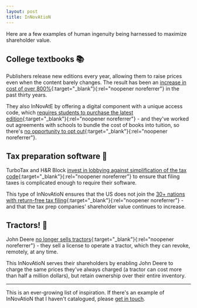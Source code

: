 ```yaml
---
layout: post
title: InNovAtioN
---
```


Here are a few examples of human ingenuity being harnessed to maximize shareholder value.

## College textbooks 📚
Publishers release new editions every year, allowing them to raise prices even when the content barely changes. The result has been an [increase in cost of over 800%](https://www.huffpost.com/entry/college-textbook-prices-increase_n_2409153){:target="_blank"}{:rel="noopener noreferrer"} in the past thirty years.

They also InNovAtE by offering a digital component with a unique access code, which [requires students to purchase the latest edition](https://www.theatlantic.com/education/archive/2018/01/why-students-are-still-spending-so-much-for-college-textbooks/551639/){:target="_blank"}{:rel="noopener noreferrer"} - and they've worked out agreements with schools to bundle the cost of books into tuition, so there's [no opportunity to opt out](https://www.vice.com/en/article/pajze9/people-are-finally-fighting-back-against-the-college-textbook-industrys-scam){:target="_blank"}{:rel="noopener noreferrer"}.

## Tax preparation software 💼
TurboTax and H&R Block [invest in lobbying against simplification of the tax code](https://www.nbcnews.com/business/taxes/turbotax-h-r-block-spend-millions-lobbying-us-keep-doing-n736386){:target="_blank"}{:rel="noopener noreferrer"} to ensure that filing taxes is complicated enough to require their software.

This type of InNovAtioN ensures that the US does not join the [30+ nations with return-free tax filing](https://www.taxpolicycenter.org/briefing-book/what-other-countries-use-return-free-filing){:target="_blank"}{:rel="noopener noreferrer"} - and that the tax prep companies' shareholder value continues to increase.

## Tractors! 🚜
John Deere [no longer sells tractors](https://www.wired.com/2015/04/dmca-ownership-john-deere/){:target="_blank"}{:rel="noopener noreferrer"} - they sell a license to operate a tractor, which they can revoke, remotely, at any time.

This InNovAtioN serves their shareholders by enabling John Deere to charge the same prices they've always charged (a tractor can cost more than half a million dollars), but retain ownership over their entire inventory.

---

This is an ever-growing list of inspiration. If there's an example of InNovAtioN that I haven't catalogued, please [get in touch](/contact).
